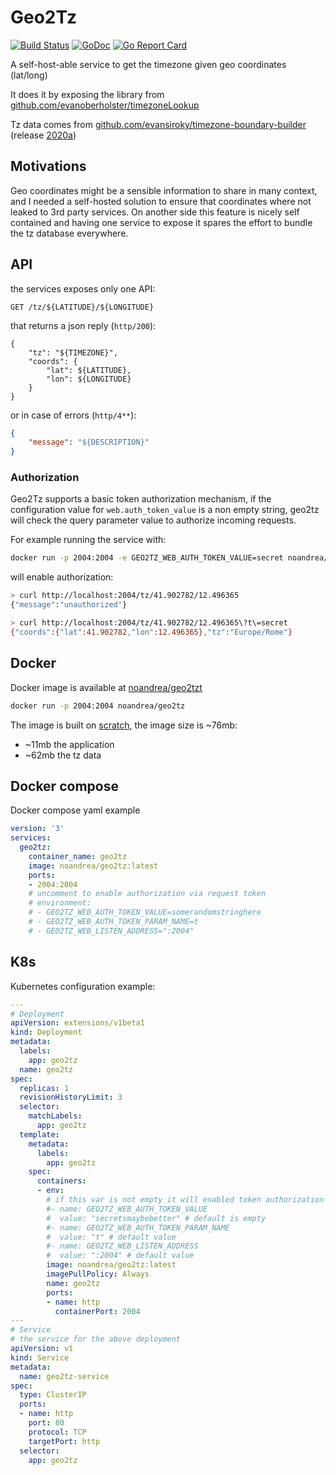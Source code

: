# Geo2Tz

[![Build Status](https://travis-ci.com/noandrea/geo2tz.svg?branch=master)](https://travis-ci.com/noandrea/geo2tz) [![GoDoc](https://godoc.org/github.com/noandrea/geo2tz?status.svg)](https://godoc.org/github.com/noandrea/geo2tz) [![Go Report Card](https://goreportcard.com/badge/github.com/noandrea/geo2tz)](https://goreportcard.com/report/github.com/noandrea/geo2tz)

A self-host-able service to get the timezone given geo coordinates (lat/long)

It does it by exposing the library from [github.com/evanoberholster/timezoneLookup](https://github.com/evanoberholster/timezoneLookup)

Tz data comes from [github.com/evansiroky/timezone-boundary-builder](https://github.com/evansiroky/timezone-boundary-builder) (release [2020a](https://github.com/evansiroky/timezone-boundary-builder/releases/tag/2020a))

## Motivations

Geo coordinates might be a sensible information to share in many context,
and I needed a self-hosted solution to ensure that coordinates where not leaked to 3rd party services.
On another side this feature is nicely self contained and having one service to expose it spares the effort to bundle the tz database everywhere.

## API

the services exposes only one API:

```http
GET /tz/${LATITUDE}/${LONGITUDE}
```

that returns a json reply (`http/200`):

```
{
    "tz": "${TIMEZONE}",
    "coords": {
        "lat": ${LATITUDE},
        "lon": ${LONGITUDE}
    }
}
```

or in case of errors (`http/4**`):

```json
{
    "message": "${DESCRIPTION}"
}
```

### Authorization

Geo2Tz supports a basic token authorization mechanism, if the configuration value for `web.auth_token_value` is a non empty string, geo2tz will check the query parameter value to authorize incoming requests.

For example running the service with:

```sh
docker run -p 2004:2004 -e GEO2TZ_WEB_AUTH_TOKEN_VALUE=secret noandrea/geo2tz
```

will enable authorization:

```sh
> curl http://localhost:2004/tz/41.902782/12.496365
{"message":"unauthorized"}
```

```sh
> curl http://localhost:2004/tz/41.902782/12.496365\?t\=secret
{"coords":{"lat":41.902782,"lon":12.496365},"tz":"Europe/Rome"}
```

## Docker

Docker image is available at [noandrea/geo2tzt](https://hub.docker.com/repository/docker/noandrea/geo2tz)

```sh
docker run -p 2004:2004 noandrea/geo2tz
```

The image is built on [scratch](https://hub.docker.com/_/scratch), the image size is ~76mb:

- ~11mb the application
- ~62mb the tz data

## Docker compose

Docker compose yaml example

```yaml
version: '3'
services:
  geo2tz:
    container_name: geo2tz
    image: noandrea/geo2tz:latest
    ports:
    - 2004:2004
    # uncomment to enable authorization via request token
    # environment:
    # - GEO2TZ_WEB_AUTH_TOKEN_VALUE=somerandomstringhere
    # - GEO2TZ_WEB_AUTH_TOKEN_PARAM_NAME=t
    # - GEO2TZ_WEB_LISTEN_ADDRESS=":2004"

```

## K8s

Kubernetes configuration example:

```yaml
---
# Deployment
apiVersion: extensions/v1beta1
kind: Deployment
metadata:
  labels:
    app: geo2tz
  name: geo2tz
spec:
  replicas: 1
  revisionHistoryLimit: 3
  selector:
    matchLabels:
      app: geo2tz
  template:
    metadata:
      labels:
        app: geo2tz
    spec:
      containers:
      - env:
        # if this var is not empty it will enabled token authorization for requests
        #- name: GEO2TZ_WEB_AUTH_TOKEN_VALUE
        #  value: "secretsmaybebetter" # default is empty
        #- name: GEO2TZ_WEB_AUTH_TOKEN_PARAM_NAME
        #  value: "t" # default value
        #- name: GEO2TZ_WEB_LISTEN_ADDRESS
        #  value: ":2004" # default value
        image: noandrea/geo2tz:latest
        imagePullPolicy: Always
        name: geo2tz
        ports:
        - name: http
          containerPort: 2004
---
# Service
# the service for the above deployment
apiVersion: v1
kind: Service
metadata:
  name: geo2tz-service
spec:
  type: ClusterIP
  ports:
  - name: http
    port: 80
    protocol: TCP
    targetPort: http
  selector:
    app: geo2tz

```
